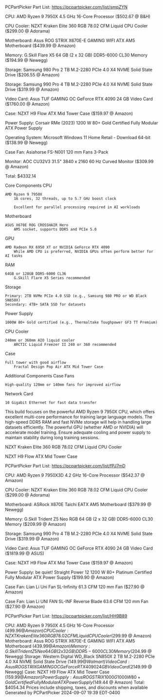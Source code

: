 PCPartPicker Part List: https://pcpartpicker.com/list/smpZYN

CPU: AMD Ryzen 9 7950X 4.5 GHz 16-Core Processor  ($502.67 @ B&H) 

CPU Cooler: NZXT Kraken Elite 360 RGB 78.02 CFM Liquid CPU Cooler  ($299.00 @ Adorama) 

Motherboard: Asus ROG STRIX X670E-E GAMING WIFI ATX AM5 Motherboard  ($439.99 @ Amazon) 

Memory: G.Skill Flare X5 64 GB (2 x 32 GB) DDR5-6000 CL30 Memory  ($194.99 @ Newegg) 

Storage: Samsung 980 Pro 2 TB M.2-2280 PCIe 4.0 X4 NVME Solid State Drive  ($206.55 @ Amazon) 

Storage: Samsung 990 Pro 4 TB M.2-2280 PCIe 4.0 X4 NVME Solid State Drive  ($319.99 @ Amazon) 

Video Card: Asus TUF GAMING OC GeForce RTX 4090 24 GB Video Card  ($1760.00 @ Amazon) 

Case: NZXT H9 Flow ATX Mid Tower Case  ($159.97 @ Amazon) 

Power Supply: Corsair RMe (2023) 1200 W 80+ Gold Certified Fully Modular ATX Power Supply 

Operating System: Microsoft Windows 11 Home Retail - Download 64-bit  ($138.99 @ Newegg) 

Case Fan: Asiahorse FS-N001 120 mm Fans 3-Pack 

Monitor: AOC CU32V3 31.5" 3840 x 2160 60 Hz Curved Monitor  ($309.99 @ Amazon) 

Total: $4332.14


Core Components
CPU

    AMD Ryzen 9 7950X
        16 cores, 32 threads, up to 5.7 GHz boost clock

        Excellent for parallel processing required in AI workloads

Motherboard

    ASUS X670E ROG CROSSHAIR Hero
        AM5 socket, supports DDR5 and PCIe 5.0

GPU

    AMD Radeon RX 6950 XT or NVIDIA GeForce RTX 4090
        While AMD CPU is preferred, NVIDIA GPUs often perform better for AI tasks

RAM

    64GB or 128GB DDR5-6000 CL36
        G.Skill Flare X5 Series recommended

Storage

    Primary: 2TB NVMe PCIe 4.0 SSD (e.g., Samsung 980 PRO or WD Black SN850X)
    Secondary: 4TB+ SATA SSD for datasets

Power Supply

    1000W 80+ Gold certified (e.g., Thermaltake Toughpower GF3 TT Premium)

CPU Cooler

    240mm or 360mm AIO liquid cooler
        ARCTIC Liquid Freezer II 240 or 360 recommended

Case

    Full tower with good airflow
        Fractal Design Pop Air ATX Mid Tower Case

Additional Components
Case Fans

    High-quality 120mm or 140mm fans for improved airflow

Network Card

    10 Gigabit Ethernet for fast data transfer

This build focuses on the powerful AMD Ryzen 9 7950X CPU, which offers excellent multi-core performance for training large language models. The high-speed DDR5 RAM and fast NVMe storage will help in handling large datasets efficiently. The powerful GPU (whether AMD or NVIDIA) will accelerate model training. Ensure adequate cooling and power supply to maintain stability during long training sessions.


NZXT Kraken Elite 360 RGB 78.02 CFM Liquid CPU Cooler

NZXT H9 Flow ATX Mid Tower Case

PCPartPicker Part List: https://pcpartpicker.com/list/fPJ7mD

CPU: AMD Ryzen 9 7950X3D 4.2 GHz 16-Core Processor  ($542.37 @ Amazon) 

CPU Cooler: NZXT Kraken Elite 360 RGB 78.02 CFM Liquid CPU Cooler  ($299.00 @ Adorama) 

Motherboard: ASRock X670E Taichi EATX AM5 Motherboard  ($379.99 @ Newegg) 

Memory: G.Skill Trident Z5 Neo RGB 64 GB (2 x 32 GB) DDR5-6000 CL30 Memory  ($209.99 @ Amazon) 

Storage: Samsung 990 Pro 4 TB M.2-2280 PCIe 4.0 X4 NVME Solid State Drive  ($319.99 @ Amazon) 

Video Card: Asus TUF GAMING OC GeForce RTX 4090 24 GB Video Card  ($1819.99 @ ASUS) 

Case: NZXT H9 Flow ATX Mid Tower Case  ($159.97 @ Amazon) 

Power Supply: be quiet! Straight Power 12 1200 W 80+ Platinum Certified Fully Modular ATX Power Supply  ($199.90 @ Amazon) 

Case Fan: Lian Li Uni Fan SL-Infinity 61.3 CFM 120 mm Fan  ($27.90 @ Amazon) 

Case Fan: Lian Li UNI FAN SL-INF Reverse Blade 63.6 CFM 120 mm Fan  ($27.90 @ Amazon) 



PCPartPicker Part List: https://pcpartpicker.com/list/HH9B89

CPU: AMD Ryzen 9 7950X 4.5 GHz 16-Core Processor  ($499.96 @ Amazon) 
CPU Cooler: NZXT Kraken Elite 360 RGB 78.02 CFM Liquid CPU Cooler  ($299.99 @ Amazon) 
Motherboard: Asus ROG STRIX X670E-E GAMING WIFI ATX AM5 Motherboard  ($439.99 @ Amazon) 
Memory: G.Skill Trident Z5 Neo 64 GB (2 x 32 GB) DDR5-6000 CL30 Memory  ($204.99 @ Newegg) 
Storage: Western Digital WD_Black SN850X 2 TB M.2-2280 PCIe 4.0 X4 NVME Solid State Drive  ($149.99 @ Walmart) 
Video Card: Asus ROG STRIX GAMING OC GeForce RTX 4090 24 GB Video Card  ($2149.99 @ Newegg) 
Case: NZXT H9 Flow ATX Mid Tower Case  ($159.99 @ Amazon) 
Power Supply: Asus ROG STRIX 1000G 1000 W 80+ Gold Certified Fully Modular ATX Power Supply  ($149.44 @ Amazon) 
Total: $4054.34
Prices include shipping, taxes, and discounts when available
Generated by PCPartPicker 2024-09-07 19:39 EDT-0400

